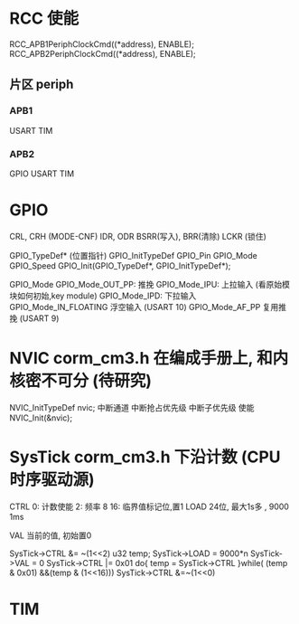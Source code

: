  # RCC 使能 
RCC_APB1PeriphClockCmd((*address), ENABLE);
RCC_APB2PeriphClockCmd((*address), ENABLE);

## 片区 periph
### APB1
USART
TIM

### APB2 
GPIO
USART
TIM



# GPIO
CRL, CRH (MODE-CNF)
IDR, ODR 
BSRR(写入), BRR(清除)
LCKR (锁住)

GPIO_TypeDef*  (位置指针)
GPIO_InitTypeDef
    GPIO_Pin
    GPIO_Mode
    GPIO_Speed
GPIO_Init(GPIO_TypeDef*, GPIO_InitTypeDef*);

GPIO_Mode
    GPIO_Mode_OUT_PP: 推挽
    GPIO_Mode_IPU: 上拉输入 (看原始模块如何初始,key module)
    GPIO_Mode_IPD: 下拉输入 
    GPIO_Mode_IN_FLOATING 浮空输入 (USART 10)
    GPIO_Mode_AF_PP 复用推挽 (USART 9)
    



# NVIC corm_cm3.h 在编成手册上, 和内核密不可分 (待研究)
NVIC_InitTypeDef nvic; 
中断通道
中断抢占优先级
中断子优先级
使能
NVIC_Init(&nvic);


# SysTick corm_cm3.h 下沿计数 (CPU时序驱动源)
CTRL
    0: 计数使能
    2: 频率 8
    16: 临界值标记位,置1 
LOAD  24位, 最大1s多 , 9000 1ms
    
VAL
    当前的值, 初始置0



SysTick->CTRL &= ~(1<<2)
u32 temp;
SysTick->LOAD = 9000*n
SysTick->VAL = 0
SysTick->CTRL |= 0x01
do{
    temp = SysTick->CTRL
}while( (temp & 0x01) &&(temp & (1<<16)))
SysTick->CTRL &=~(1<<0)





# TIM


